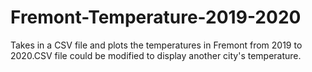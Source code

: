 # Fremont-Temperature-2019-2020
Takes in a CSV file and plots the temperatures in Fremont from 2019 to 2020.CSV file could be modified to display another city's temperature. 
